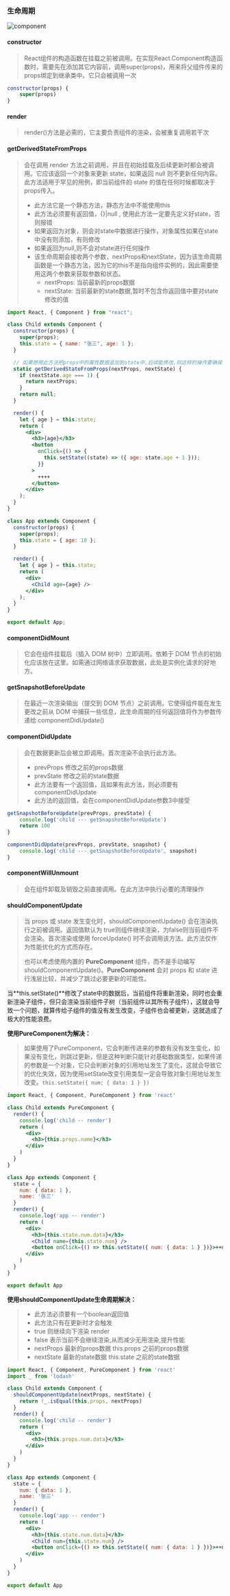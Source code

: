 ### 生命周期

![component](https://cdn.jsdelivr.net/gh/ilmangoi/imgRepo@main/img/component.png)

#### constructor

> React组件的构造函数在挂载之前被调用。在实现React.Component构造函数时，需要先在添加其它内容前，调用super(props)，用来将父组件传来的props绑定到继承类中。它只会被调用一次

```js
constructor(props) {
    super(props)
}
```

#### render

> render()方法是必需的，它主要负责组件的渲染，会被重复调用若干次

#### getDerivedStateFromProps

> 会在调用 render 方法之前调用，并且在初始挂载及后续更新时都会被调用。它应该返回一个对象来更新 state，如果返回 null 则不更新任何内容。此方法适用于罕见的用例，即当前组件的 state 的值在任何时候都取决于 props传入。
>
> - 此方法它是一个静态方法，静态方法中不能使用this
> - 此方法必须要有返回值，{}|null  , 使用此方法一定要先定义好state，否则报错
> - 如果返回为对象，则会对state中数据进行操作，对象属性如果在state中没有则添加，有则修改
> - 如果返回为null,则不会对state进行任何操作
> - 该生命周期会接收两个参数，nextProps和nextState，因为该生命周期函数是一个静态方法，因为它的this不是指向组件实例的，因此需要使用这两个参数来获取参数和状态。 
>   - nextProps: 当前最新的props数据
>   - nextState: 当前最新的state数据,暂时不包含你返回值中要对state修改的值

```jsx
import React, { Component } from "react";

class Child extends Component {
  constructor(props) {
    super(props);
    this.state = { name: "张三", age: 1 };
  }

  // 如果想用此方法把props中的属性数据追加到state中,后续能修改,则这样的操作要确保只会执行1次，因为如果让他每次更新都合并参数的话，会导致组件一更新就会合并一次，这样就导致参数值永远是父组件传进来的初始值
  static getDerivedStateFromProps(nextProps, nextState) {
    if (nextState.age === 1) {
      return nextProps;
    }
    return null;
  }

  render() {
    let { age } = this.state;
    return (
      <div>
        <h3>{age}</h3>
        <button
          onClick={() => {
            this.setState((state) => ({ age: state.age + 1 }));
          }}
        >
          ++++
        </button>
      </div>
    );
  }
}

class App extends Component {
  constructor(props) {
    super(props);
    this.state = { age: 10 };
  }

  render() {
    let { age } = this.state;
    return (
      <div>
        <Child age={age} />
      </div>
    );
  }
}

export default App;
```

#### componentDidMount

> 它会在组件挂载后（插入 DOM 树中）立即调用。依赖于 DOM 节点的初始化应该放在这里。如需通过网络请求获取数据，此处是实例化请求的好地方。

#### getSnapshotBeforeUpdate

> 在最近一次渲染输出（提交到 DOM 节点）之前调用。它使得组件能在发生更改之前从 DOM 中捕获一些信息，此生命周期的任何返回值将作为参数传递给 componentDidUpdate()

#### componentDidUpdate

> 会在数据更新后会被立即调用。首次渲染不会执行此方法。
>
> - prevProps 修改之前的props数据
> - prevState 修改之前的state数据
> - 此方法要有一个返回值，且如果有此方法，则必须要有componentDidUpdate
> - 此方法的返回值，会在componentDidUpdate参数3中接受

```js
getSnapshotBeforeUpdate(prevProps, prevState) {
    console.log('child --- getSnapshotBeforeUpdate')
    return 100
}

componentDidUpdate(prevProps, prevState, snapshot) {
    console.log('child --- getSnapshotBeforeUpdate', snapshot)
}
```

#### componentWillUnmount

> 会在组件卸载及销毁之前直接调用。在此方法中执行必要的清理操作

#### shouldComponentUpdate

> 当 props 或 state 发生变化时，shouldComponentUpdate() 会在渲染执行之前被调用。返回值默认为 true则组件继续渲染，为false则当前组件不会渲染。首次渲染或使用 forceUpdate() 时不会调用该方法。此方法仅作为性能优化的方式而存在。
>
> 也可以考虑使用内置的 **PureComponent** 组件，而不是手动编写 shouldComponentUpdate()。**PureComponent** 会对 props 和 state 进行浅层比较，并减少了跳过必要更新的可能性。

当**this.setState()**修改了state中的数据后，当前组件将重新渲染，同时也会重新渲染子组件，但只会渲染当前组件子树（当前组件以其所有子组件），这就会导致一个问题，就算传给子组件的值没有发生改变，子组件也会被更新，这就造成了极大的性能浪费。

**使用PureComponent为解决：**

> 如果使用了PureComponent，它会判断传进来的参数有没有发生变化，如果没有变化，则跳过更新，但是这种判断只能针对基础数据类型，如果传递的参数是一个对象，它只会判断对象的引用地址发生了变化，这就会导致它的优化失效，因为使用setState改变引用类型一定会导致对象引用地址发生改变。`this.setState({ num: { data: 1 } })`

```jsx
import React, { Component, PureComponent } from 'react'

class Child extends PureComponent {
  render() {
    console.log('child -- render')
    return (
      <div>
        <h3>{this.props.name}</h3>
      </div>
    )
  }
}

class App extends Component {
  state = {
    num: { data: 1 },
    name: '张三'
  }
  render() {
    console.log('app -- render')
    return (
      <div>
        <h3>{this.state.num.data}</h3>
        <Child name={this.state.num} />
        <button onClick={() => this.setState({ num: { data: 1 } })}>++num++</button>
      </div>
    )
  }
}

export default App
```

**使用shouldComponentUpdate生命周期解决：**

> - 此方法必须要有一个boolean返回值
> - 此方法只有在更新时才会触发
> - true 则继续向下渲染  render
> - false 表示当前不会继续渲染,从而减少无用渲染,提升性能
> - nextProps 最新的props数据   this.props 之前的props数据
> - nextState 最新的state数据   this.state 之前的state数据

```jsx
import React, { Component, PureComponent } from 'react'
import _ from 'lodash'

class Child extends Component {
  shouldComponentUpdate(nextProps, nextState) {
    return !_.isEqual(this.props, nextProps)
  }
  render() {
    console.log('child -- render')
    return (
      <div>
        <h3>{this.props.num.data}</h3>
      </div>
    )
  }
}

class App extends Component {
  state = {
    num: { data: 1 },
    name: '张三'
  }
  render() {
    console.log('app -- render')
    return (
      <div>
        <h3>{this.state.num.data}</h3>
        <Child num={this.state.num} />
        <button onClick={() => this.setState({ num: { data: 1 } })}>++num++</button>
      </div>
    )
  }
}

export default App
```

